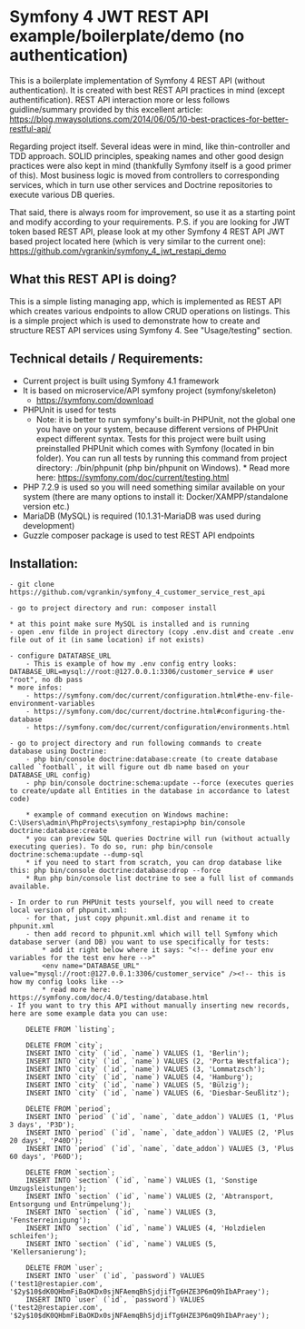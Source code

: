 # Symfony 4 JWT REST API example/boilerplate/demo (no authentication)

This is a boilerplate implementation of Symfony 4 REST API (without authentication). 
It is created with best REST API practices in mind (except authentification). 
REST API interaction more or less follows guidline/summary provided by this excellent 
article: https://blog.mwaysolutions.com/2014/06/05/10-best-practices-for-better-restful-api/

Regarding project itself. Several ideas were in mind, like thin-controller and TDD approach. SOLID principles, speaking names and other good design 
practices were also kept in mind (thankfully Symfony itself is a good primer of this). 
Most business logic is moved from controllers to corresponding services, 
which in turn use other services and Doctrine repositories to execute various DB queries.

That said, there is always room for improvement, so use it as a starting point and modify
according to your requirements. P.S. if you are looking for JWT token based REST API, 
please look at my other Symfony 4 REST API JWT based project located here (which is very
similar to the current one): https://github.com/vgrankin/symfony_4_jwt_restapi_demo


## What this REST API is doing?

This is a simple listing managing app, which is implemented as REST API which creates various 
endpoints to allow CRUD operations on listings. This is a simple project which is used to demonstrate 
how to create and structure REST API services using Symfony 4. 
See "Usage/testing" section.

## Technical details / Requirements:
- Current project is built using Symfony 4.1 framework
- It is based on microservice/API symfony project (symfony/skeleton)
	- https://symfony.com/download
- PHPUnit is used for tests	
	* Note: it is better to run symfony's built-in PHPUnit, not the global one you have on your system, 
			  because different versions of PHPUnit expect different syntax. Tests for this project 
			  were built using preinstalled PHPUnit which comes with Symfony (located in bin folder). 
			  You can run all tests by running this command from project directory: 
			  ./bin/phpunit (php bin/phpunit on Windows). 
			  * Read more here: https://symfony.com/doc/current/testing.html			 
- PHP 7.2.9 is used so you will need something similar available on your system (there are many options to install it: Docker/XAMPP/standalone version etc.)
- MariaDB (MySQL) is required (10.1.31-MariaDB was used during development)
- Guzzle composer package is used to test REST API endpoints


## Installation:
	
    - git clone https://github.com/vgrankin/symfony_4_customer_service_rest_api
    
    - go to project directory and run: composer install
    
    * at this point make sure MySQL is installed and is running	
    - open .env filde in project directory (copy .env.dist and create .env file out of it (in same location) if not exists)
    
    - configure DATATABSE_URL
        - This is example of how my .env config entry looks: DATABASE_URL=mysql://root:@127.0.0.1:3306/customer_service # user "root", no db pass
    * more infos:
        - https://symfony.com/doc/current/configuration.html#the-env-file-environment-variables
        - https://symfony.com/doc/current/doctrine.html#configuring-the-database
        - https://symfony.com/doc/current/configuration/environments.html
        
    - go to project directory and run following commands to create database using Doctrine:
        - php bin/console doctrine:database:create (to create database called `football`, it will figure out db name based on your DATABASE_URL config)		
        - php bin/console doctrine:schema:update --force (executes queries to create/update all Entities in the database in accordance to latest code)
        
        * example of command execution on Windows machine: C:\Users\admin\PhpProjects\symfony_restapi>php bin/console doctrine:database:create
        * you can preview SQL queries Doctrine will run (without actually executing queries). To do so, run: php bin/console doctrine:schema:update --dump-sql
        * if you need to start from scratch, you can drop database like this: php bin/console doctrine:database:drop --force
        * Run php bin/console list doctrine to see a full list of commands available.
        
    - In order to run PHPUnit tests yourself, you will need to create local version of phpunit.xml:
        - for that, just copy phpunit.xml.dist and rename it to phpunit.xml
        - then add record to phpunit.xml which will tell Symfony which database server (and DB) you want to use specifically for tests:
            * add it right below where it says: "<!-- define your env variables for the test env here -->"
            <env name="DATABASE_URL" value="mysql://root:@127.0.0.1:3306/customer_service" /><!-- this is how my config looks like -->
            * read more here: https://symfony.com/doc/4.0/testing/database.html
    - If you want to try this API without manually inserting new records, here are some example data you can use:
    
        DELETE FROM `listing`;
        
        DELETE FROM `city`;
        INSERT INTO `city` (`id`, `name`) VALUES (1, 'Berlin');
        INSERT INTO `city` (`id`, `name`) VALUES (2, 'Porta Westfalica');
        INSERT INTO `city` (`id`, `name`) VALUES (3, 'Lommatzsch');
        INSERT INTO `city` (`id`, `name`) VALUES (4, 'Hamburg');
        INSERT INTO `city` (`id`, `name`) VALUES (5, 'Bülzig');
        INSERT INTO `city` (`id`, `name`) VALUES (6, 'Diesbar-Seußlitz');
        
        DELETE FROM `period`;
        INSERT INTO `period` (`id`, `name`, `date_addon`) VALUES (1, 'Plus 3 days', 'P3D');
        INSERT INTO `period` (`id`, `name`, `date_addon`) VALUES (2, 'Plus 20 days', 'P40D');
        INSERT INTO `period` (`id`, `name`, `date_addon`) VALUES (3, 'Plus 60 days', 'P60D');
        
        DELETE FROM `section`;
        INSERT INTO `section` (`id`, `name`) VALUES (1, 'Sonstige Umzugsleistungen');
        INSERT INTO `section` (`id`, `name`) VALUES (2, 'Abtransport, Entsorgung und Entrümpelung');
        INSERT INTO `section` (`id`, `name`) VALUES (3, 'Fensterreinigung');
        INSERT INTO `section` (`id`, `name`) VALUES (4, 'Holzdielen schleifen');
        INSERT INTO `section` (`id`, `name`) VALUES (5, 'Kellersanierung');
        
        DELETE FROM `user`;
        INSERT INTO `user` (`id`, `password`) VALUES ('test1@restapier.com', '$2y$10$dK0QHbmFiBaOKDx0sjNFAemqBhSjdjifTg6HZE3P6mQ9hIbAPraey');
        INSERT INTO `user` (`id`, `password`) VALUES ('test2@restapier.com', '$2y$10$dK0QHbmFiBaOKDx0sjNFAemqBhSjdjifTg6HZE3P6mQ9hIbAPraey');
    
    
     
